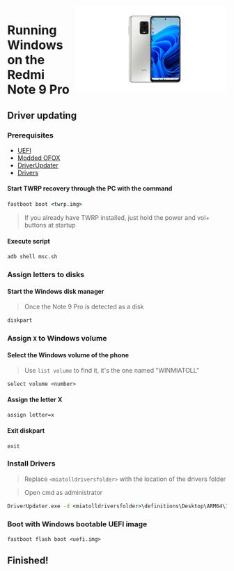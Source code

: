 <img align="right" src="https://github.com/Rubanoxd/Port-Windows-11-redmi-note-9_pro/blob/main/Miatoll.png" width="350" alt="Windows 11 Running On A Redmi Note 9 Pro">


# Running Windows on the Redmi Note 9 Pro

## Driver updating

### Prerequisites

- [UEFI](https://github.com/Rubanoxd/Port-Windows-11-redmi-note-9_pro/releases/tag/UefiV2)
- [Modded OFOX](https://github.com/Rubanoxd/Port-Windows-11-redmi-note-9_pro/releases/tag/modded-ofox)
- [DriverUpdater](https://github.com/WOA-Project/DriverUpdater/releases/latest)
- [Drivers](https://github.com/Icesito68/7xx-Drivers/releases/tag/Miatoll-Drivers-V1.0.5)

#### Start TWRP recovery through the PC with the command

```cmd
fastboot boot <twrp.img>
```

> If you already have TWRP installed, just hold the power and vol+ buttons at startup


#### Execute script

```cmd
adb shell msc.sh
```

### Assign letters to disks

#### Start the Windows disk manager

> Once the Note 9 Pro is detected as a disk

```cmd
diskpart
```


### Assign `X` to Windows volume

#### Select the Windows volume of the phone
> Use `list volume` to find it, it's the one named "WINMIATOLL"

```diskpart
select volume <number>
```

#### Assign the letter X
```diskpart
assign letter=x
```

#### Exit diskpart
```diskpart
exit
```


### Install Drivers

> Replace `<miatolldriversfolder>` with the location of the drivers folder

> Open cmd as administrator


```cmd
DriverUpdater.exe -d <miatolldriversfolder>\definitions\Desktop\ARM64\Internal\miatoll.txt -r <miatolldriversfolder> -p X:
```


### Boot with Windows bootable UEFI image

```
fastboot flash boot <uefi.img>
```

## Finished!
